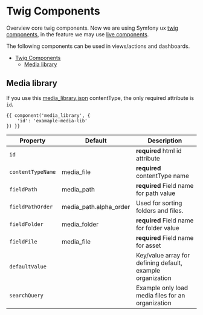 # Twig Components

Overview core twig components. 
Now we are using Symfony ux [twig components](https://symfony.com/bundles/ux-twig-component/current/index.html), 
in the feature we may use [live components](https://symfony.com/bundles/ux-live-component/current/index.html).  

The following components can be used in views/actions and dashboards.

<!-- TOC -->
* [Twig Components](#twig-components)
  * [Media library](#media-library)
<!-- TOC -->

## Media library

If you use this [media_library.json](/files/contenttype_media_library.json ':ignore') contentType, the only required attribute is `id`.

```twig
{{ component('media_library', {
    'id': 'examaple-media-lib'
}) }}
```

| Property          | Default                | Description                                                |
|-------------------|------------------------|------------------------------------------------------------|
| `id`              |                        | **required** html id attribute                             |
| `contentTypeName` | media_file             | **required** contentType name                              |
| `fieldPath`       | media_path             | **required** Field name for path value                     |
| `fieldPathOrder`  | media_path.alpha_order | Used for sorting folders and files.                        |
| `fieldFolder`     | media_folder           | **required** Field name for folder value                   |
| `fieldFile`       | media_file             | **required** Field name for asset                          |
| `defaultValue`    |                        | Key/value array for defining default, example organization |
| `searchQuery`     |                        | Example only load media files for an organization          |


